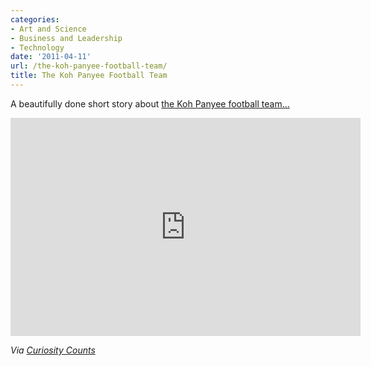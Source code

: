 ```yaml
---
categories:
- Art and Science
- Business and Leadership
- Technology
date: '2011-04-11'
url: /the-koh-panyee-football-team/
title: The Koh Panyee Football Team
---
```


A beautifully done short story about <a href="https://www.youtube.com/watch?v=jU4oA3kkAWU">the Koh Panyee football team...</a>

<p align="center"><div class="fluid-vids"><iframe title="YouTube video player" width="560" height="349" src="https://www.youtube.com/embed/jU4oA3kkAWU?rel=0" frameborder="0" allowfullscreen></iframe></div></p>

<em>Via <a href="http://curiositycounts.com/post/4262228949/to-inspire-people-to-think-differently-tmb-made-a">Curiosity Counts</a></em>